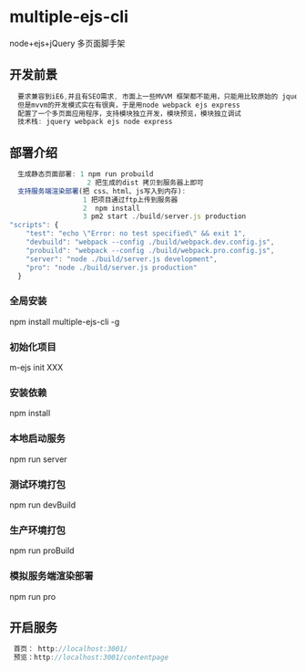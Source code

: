 # multiple-ejs-cli
node+ejs+jQuery 多页面脚手架

## 开发前景
```javascript
  要求兼容到iE6,并且有SEO需求, 市面上一些MVVM 框架都不能用，只能用比较原始的 jquery, 
  但是mvvm的开发模式实在有很爽，于是用node webpack ejs express 
  配置了一个多页面应用程序，支持模块独立开发，模块预览，模块独立调试
  技术栈: jquery webpack ejs node express 
```
## 部署介绍
```javascript
  生成静态页面部署: 1 npm run probuild
                   2 把生成的dist 拷贝到服务器上即可
  支持服务端渲染部署(把 css、html、js写入到内存): 
                  1 把项目通过ftp上传到服务器
                  2  npm install
                  3 pm2 start ./build/server.js production
"scripts": {
    "test": "echo \"Error: no test specified\" && exit 1",
    "devbuild": "webpack --config ./build/webpack.dev.config.js",
    "probuild": "webpack --config ./build/webpack.pro.config.js",
    "server": "node ./build/server.js development",
    "pro": "node ./build/server.js production"
  }
```
### 全局安装 
npm install multiple-ejs-cli -g
### 初始化项目
m-ejs init XXX
### 安装依赖
npm install
### 本地启动服务
npm run server
### 测试环境打包
npm run devBuild
### 生产环境打包
npm run proBuild
### 模拟服务端渲染部署
npm run pro

## 开启服务
```javascript
 首页： http://localhost:3001/
 预览：http://localhost:3001/contentpage
```



